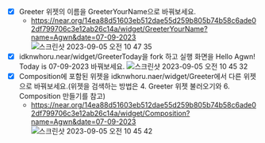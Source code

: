 - [X] Greeter 위젯의 이름을 GreeterYourName으로 바꿔보세요.
  - https://near.org/14ea88d51603eb512dae55d259b805b74b58c6ade02df799706c3e12ab26c14a/widget/GreeterYourName?name=Agwn&date=07-09-2023
  ![스크린샷 2023-09-05 오전 10 47 35](https://github.com/SeokJingu/collegium_BOS/assets/98717916/514ff391-dd41-488c-880a-bdece23c3c0a)
- [X] idknwhoru.near/widget/GreeterToday을 fork 하고 실행 화면을 Hello Agwn! Today is 07-09-2023 바꿔보세요.
  ![스크린샷 2023-09-05 오전 10 45 32](https://github.com/SeokJingu/collegium_BOS/assets/98717916/fa7c29c8-6617-4f22-9bd1-dc77279797cd)
- [X] Composition에 포함된 위젯을 idknwhoru.naer/widget/Greeter에서 다른 위젯으로 바꿔보세요.(위젯을 검색하는 방법은 4. Greeter 위젯 불러오기와 6. Composition 만들기를 참고)
  - https://near.org/14ea88d51603eb512dae55d259b805b74b58c6ade02df799706c3e12ab26c14a/widget/Composition?name=Agwn&date=07-09-2023
  ![스크린샷 2023-09-05 오전 10 45 42](https://github.com/SeokJingu/collegium_BOS/assets/98717916/024446c8-c750-42bf-aa84-b89f983d3d41)